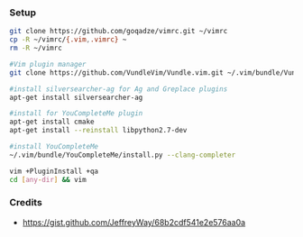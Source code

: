 ### Setup

```bash
git clone https://github.com/goqadze/vimrc.git ~/vimrc
cp -R ~/vimrc/{.vim,.vimrc} ~
rm -R ~/vimrc 

#Vim plugin manager
git clone https://github.com/VundleVim/Vundle.vim.git ~/.vim/bundle/Vundle.vim

#install silversearcher-ag for Ag and Greplace plugins
apt-get install silversearcher-ag

#install for YouCompleteMe plugin
apt-get install cmake
apt-get install --reinstall libpython2.7-dev

#install YouCompleteMe
~/.vim/bundle/YouCompleteMe/install.py --clang-completer 

vim +PluginInstall +qa
cd [any-dir] && vim
```

### Credits 
  * https://gist.github.com/JeffreyWay/68b2cdf541e2e576aa0a
